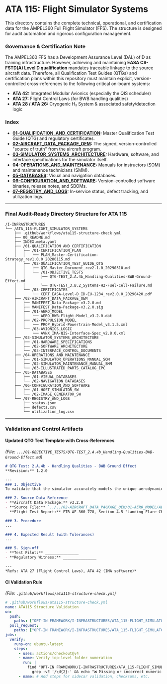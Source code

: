 # ATA 115: Flight Simulator Systems

This directory contains the complete technical, operational, and certification data for the AMPEL360 Full Flight Simulator (FFS). The structure is designed for audit automation and rigorous configuration management.

### Governance & Certification Note

The AMPEL360 FFS has a Development Assurance Level (DAL) of D as training infrastructure. However, achieving and maintaining **EASA CS-FSTD(A) Level D qualification** mandates traceable linkage to the source aircraft data. Therefore, all Qualification Test Guides (QTGs) and certification plans within this repository must maintain explicit, version-controlled cross-references to the following critical on-board systems:
*   **ATA 42:** Integrated Modular Avionics (especially the QIS scheduler)
*   **ATA 27:** Flight Control Laws (for BWB handling qualities)
*   **ATA 28 / ATA 26:** Cryogenic H₂ System & associated safety/detection logic

### Index

- **[01-QUALIFICATION_AND_CERTIFICATION](./01-QUALIFICATION_AND_CERTIFICATION/):** Master Qualification Test Guide (QTG) and regulatory certificates.
- **[02-AIRCRAFT_DATA_PACKAGE_OEM](./02-AIRCRAFT_DATA_PACKAGE_OEM/):** The signed, version-controlled "source of truth" from the aircraft program.
- **[03-SIMULATOR_SYSTEMS_ARCHITECTURE](./03-SIMULATOR_SYSTEMS_ARCHITECTURE/):** Hardware, software, and interface specifications for the simulator itself.
- **[04-OPERATIONS_AND_MAINTENANCE](./04-OPERATIONS_AND_MAINTENANCE/):** Manuals for instructors (SOM) and maintenance technicians (SMM).
- **[05-DATABASES](./05-DATABASES/):** Visual and navigation databases.
- **[06-CONFIGURATION_AND_SOFTWARE](./06-CONFIGURATION_AND_SOFTWARE/):** Version-controlled software binaries, release notes, and SBOMs.
- **[07-REGISTRY_AND_LOGS](./07-REGISTRY_AND_LOGS/):** In-service status, defect tracking, and utilization logs.

---

### **Final Audit-Ready Directory Structure for ATA 115**

```
/I-INFRASTRUCTURES
└── /ATA_115-FLIGHT_SIMULATOR_SYSTEMS
    ├── .github/workflows/ata115-structure-check.yml
    ├── 00_README.md
    ├── INDEX.meta.yaml
    ├── /01-QUALIFICATION_AND_CERTIFICATION
    │   ├── /01-CERTIFICATION_PLAN
    │   │   └── PLAN_Master-Certification-Strategy_rev1.0.0_20280115.md
    │   ├── /02-QUALIFICATION_TEST_GUIDE_QTG
    │   │   ├── QTG_Master-Document_rev2.1.0_20290310.md
    │   │   └── /01-OBJECTIVE_TESTS
    │   │       ├── QTG-TEST_2.A.4b_Handling-Qualities-BWB-Ground-Effect.md
    │   │       └── QTG-TEST_3.B.2_Systems-H2-Fuel-Cell-Failure.md
    │   └── /03-CERTIFICATES
    │       └── CERT_EASA-Level-D_ID-EU-1234_rev2.0.0_20290420.pdf
    ├── /02-AIRCRAFT_DATA_PACKAGE_OEM
    │   ├── MANIFEST_Data-Package-v3.2.0.md
    │   ├── MANIFEST_Data-Package-v3.2.0.sig
    │   ├── /01-AERO_MODEL
    │   │   └── AERO_BWB-Flight-Model_v3.2.0.dat
    │   ├── /02-PROPULSION_MODEL
    │   │   └── PROP_Hybrid-Powertrain-Model_v3.1.5.xml
    │   └── /03-AVIONICS_LOGIC
    │       └── AVNX_IMA-QIS-Interface-Spec_v2.8.0.xml
    ├── /03-SIMULATOR_SYSTEMS_ARCHITECTURE
    │   ├── /01-HARDWARE_SPECIFICATIONS
    │   ├── /02-SOFTWARE_ARCHITECTURE
    │   └── /03-INTERFACE_CONTROL_DOCUMENTS
    ├── /04-OPERATIONS_AND_MAINTENANCE
    │   ├── /01-SIMULATOR_OPERATIONS_MANUAL_SOM
    │   ├── /02-SIMULATOR_MAINTENANCE_MANUAL_SMM
    │   └── /03-ILLUSTRATED_PARTS_CATALOG_IPC
    ├── /05-DATABASES
    │   ├── /01-VISUAL_DATABASES
    │   └── /02-NAVIGATION_DATABASES
    ├── /06-CONFIGURATION_AND_SOFTWARE
    │   ├── /01-HOST_SIMULATOR_SW
    │   └── /02-IMAGE_GENERATOR_SW
    └── /07-REGISTRY_AND_LOGS
        ├── status.json
        ├── defects.csv
        └── utilization_log.csv
```

---

### **Validation and Control Artifacts**

#### **Updated QTG Test Template with Cross-References**
*(File: `.../01-OBJECTIVE_TESTS/QTG-TEST_2.A.4b_Handling-Qualities-BWB-Ground-Effect.md`)*

```markdown
# QTG Test: 2.A.4b - Handling Qualities - BWB Ground Effect
**Revision:** 1.2.0

---
### 1. Objective
To validate that the simulator accurately models the unique aerodynamic ground effect characteristics of the Blended Wing Body during flare and landing.

### 2. Source Data Reference
- **Aircraft Data Package:** v3.2.0
- **Source File:** `../../02-AIRCRAFT_DATA_PACKAGE_OEM/01-AERO_MODEL/AERO_BWB-Flight-Model_v3.2.0.dat`
- **Flight Test Report:** FTR-AE-360-778, Section 4.5 "Landing Flare Characteristics"

### 3. Procedure
...

### 4. Expected Result (with Tolerances)
...

### 5. Sign-off
- **Test Pilot:** _______________
- **Regulatory Witness:** _______________

---
*Refs: ATA 27 (Flight Control Laws), ATA 42 (IMA software)*
```

#### **CI Validation Rule**
*(File: `.github/workflows/ata115-structure-check.yml`)*

```yaml
# .github/workflows/ata115-structure-check.yml
name: ATA115 Structure Validation
on:
  push:
    paths: ["OPT-IN FRAMEWORK/I-INFRASTRUCTURES/ATA_115-FLIGHT_SIMULATOR_SYSTEMS/**"]
  pull_request:
    paths: ["OPT-IN FRAMEWORK/I-INFRASTRUCTURES/ATA_115-FLIGHT_SIMULATOR_SYSTEMS/**"]
jobs:
  verify:
    runs-on: ubuntu-latest
    steps:
      - uses: actions/checkout@v4
      - name: Verify top-level folder numeration
        run: |
          find "OPT-IN FRAMEWORK/I-INFRASTRUCTURES/ATA_115-FLIGHT_SIMULATOR_SYSTEMS" -maxdepth 1 -type d | sed '1d' | \
            grep -vE '/\d{2}-' && echo "❌ Missing or incorrect numeric prefix in top-level folders." && exit 1 || echo "✅ Top-level numeration OK."
      - name: # Add steps for sidecar validation, checksums, etc.
```
